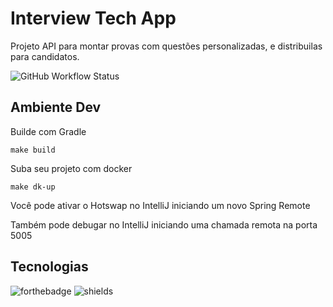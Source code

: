 # Interview Tech App

Projeto API para montar provas com questões personalizadas, e distribuilas para candidatos.

![GitHub Workflow Status](https://img.shields.io/github/workflow/status/NicolasFujisawa/interview-tech-app/Java%20CI%20with%20Gradle)

## Ambiente Dev

Builde com Gradle

```shell
make build
```

Suba seu projeto com docker
```shell
make dk-up
```

Você pode ativar o Hotswap no IntelliJ iniciando um novo Spring Remote

Também pode debugar no IntelliJ iniciando uma chamada remota na porta 5005

## Tecnologias

![forthebadge](https://forthebadge.com/images/badges/made-with-java.svg) ![shields](https://img.shields.io/badge/build%20with-gradle-brightgreen?style=for-the-badge)
